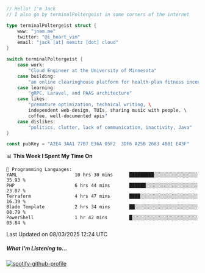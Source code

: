 ```go
// Hello! I'm Jack
// I also go by terminalPoltergeist in some corners of the internet

type terminalPoltergeist struct {
    www: "jnem.me"
    twitter: "@i_heart_vim"
    email: "jack [at] nemitz [dot] cloud"
}

switch terminalPoltergeist {
    case work:
        "Cloud Engineer at the University of Minnesota"
    case building:
        "an online clearinghouse platform for health-plan fitness incentive programs"
    case learning:
        "gRPC, Laravel, and PAAS architecture"
    case likes:
        "premature optimization, technical writing, \
        independent web-design, TUIs, sharing music with people, \
        coffee, well-documented apis"
    case dislikes:
        "politics, clutter, lack of communication, inactivity, Java"
}

const pubKey = "A2E4 3AA1 77B7 E36A 05F2  3DF6 A25B 2683 4BB1 E43F"
```

<!--START_SECTION:waka-->
📊 **This Week I Spent My Time On** 

```text
💬 Programming Languages: 
YAML                     10 hrs 30 mins      █████████░░░░░░░░░░░░░░░░   35.93 % 
PHP                      6 hrs 44 mins       ██████░░░░░░░░░░░░░░░░░░░   23.07 % 
Terraform                4 hrs 47 mins       ████░░░░░░░░░░░░░░░░░░░░░   16.39 % 
Blade Template           2 hrs 34 mins       ██░░░░░░░░░░░░░░░░░░░░░░░   08.79 % 
PowerShell               1 hr 42 mins        █░░░░░░░░░░░░░░░░░░░░░░░░   05.84 % 
```


 Last Updated on 08/03/2025 12:24 UTC
<!--END_SECTION:waka-->

##### What I'm Listening to...

[![spotify-github-profile](https://jnem.me/listening-item?maxAge=2592000)](https://jnem.me/listening)
